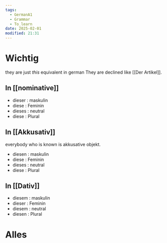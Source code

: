 ```yaml
---
tags:
  - GermanA1
  - Grammar
  - To_learn
date: 2025-02-01
modified: 21:31
---
```

# Wichtig
they are just _this_ equivalent in german
They are declined like [[Der Artikel]].
## In [[nominative]]
- dieser : maskulin
- diese : Feminin
- dieses : neutral
- diese : Plural
## In [[Akkusativ]]
everybody who is known is akkusative objekt.
- diesen : maskulin
- diese : Feminin
- dieses : neutral
- diese : Plural
## In [[Dativ]]
- diesem : maskulin
- dieser : Feminin
- diesem : neutral
- diesen : Plural
# Alles

